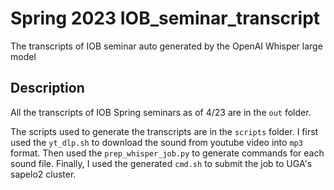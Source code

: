 # Spring 2023 IOB_seminar_transcript

The transcripts of IOB seminar auto generated by the OpenAI Whisper large model

## Description

All the transcripts of IOB Spring seminars as of 4/23 are in the `out` folder.

The scripts used to generate the transcripts are in the `scripts` folder. I first used the `yt_dlp.sh` to download the sound from youtube video into `mp3` format. Then used the `prep_whisper_job.py` to generate commands for each sound file. Finally, I used the generated `cmd.sh` to submit the job to UGA's sapelo2 cluster.